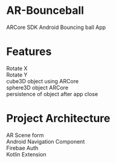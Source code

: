 # AR-Bounceball
ARCore SDK Android Bouncing ball App

# Features
Rotate X <br />
Rotate Y <br />
cube3D object using ARCore <br />
sphere3D object ARCore <br />
persistence of object after app close <br />

# Project Architecture
AR Scene form <br />
Android Navigation Component <br />
Firebae Auth <br />
Kotlin Extension <br />


